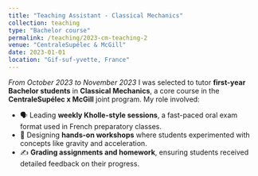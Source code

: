 ```yaml
---
title: "Teaching Assistant - Classical Mechanics"
collection: teaching
type: "Bachelor course"
permalink: /teaching/2023-cm-teaching-2
venue: "CentraleSupélec & McGill"
date: 2023-01-01
location: "Gif-suf-yvette, France"
---
```

*From October 2023 to November 2023*
I was selected to tutor **first-year Bachelor students** in **Classical Mechanics**, a core course in the **CentraleSupélec x McGill** joint program. My role involved:  

- 🗣️ Leading **weekly Kholle-style sessions**, a fast-paced oral exam format used in French preparatory classes.  
- 🔬 Designing **hands-on workshops** where students experimented with concepts like gravity and acceleration.  
- ✍️ **Grading assignments and homework**, ensuring students received detailed feedback on their progress.

